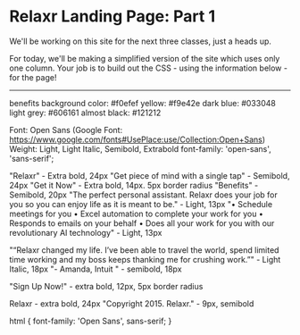 Relaxr Landing Page: Part 1
==================

We'll be working on this site for the next three classes, just a heads up.

For today, we'll be making a simplified version of the site which uses only one column. Your job is to build out the CSS - using the information below - for the page!

---

benefits background color: #f0efef
yellow: #f9e42e
dark blue: #033048
light grey: #606161
almost black: #121212

Font: Open Sans (Google Font: https://www.google.com/fonts#UsePlace:use/Collection:Open+Sans)
Weight: Light, Light Italic, Semibold, Extrabold
font-family: 'open-sans', 'sans-serif';


"Relaxr" - Extra bold, 24px
"Get piece of mind with a single tap" - Semibold, 24px
"Get it Now" - Extra bold, 14px. 5px border radius
"Benefits" - Semibold, 20px
"The perfect personal assistant. Relaxr does your job for you so you can enjoy life as it is meant to be." - Light, 13px
"• Schedule meetings for you
• Excel automation to complete your work for you
• Responds to emails on your behalf
• Does all your work for you with our revolutionary AI technology" - Light, 13px

"“Relaxr changed my life. I’ve been able to travel the world, spend limited time working and my boss keeps thanking me for crushing work.”" - Light Italic, 18px
"- Amanda, Intuit " - semibold, 18px

"Sign Up Now!" - extra bold, 12px, 5px border radius

Relaxr - extra bold, 24px
"Copyright 2015. Relaxr." - 9px, semibold

html {
  font-family: 'Open Sans', sans-serif;
}
